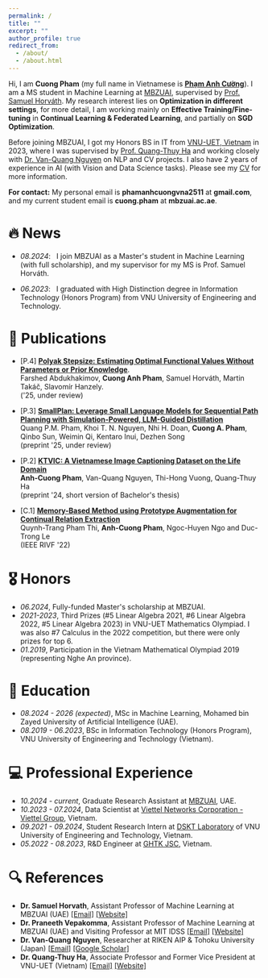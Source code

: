 ```yaml
---
permalink: /
title: ""
excerpt: ""
author_profile: true
redirect_from: 
  - /about/
  - /about.html
---
```


<!-- {% if site.google_scholar_stats_use_cdn %}
{% assign gsDataBaseUrl = "https://cdn.jsdelivr.net/gh/" | append: site.repository | append: "@" %}
{% else %}
{% assign gsDataBaseUrl = "https://raw.githubusercontent.com/" | append: site.repository | append: "/" %}
{% endif %}
{% assign url = gsDataBaseUrl | append: "google-scholar-stats/gs_data_shieldsio.json" %} -->

<span class='anchor' id='about-me'></span>

Hi, I am <strong>Cuong Pham</strong> (my full name in Vietnamese is <a href="https://translate.google.com/?sl=vi&tl=en&text=Ph%E1%BA%A1m%20Anh%20C%C6%B0%E1%BB%9Dng&op=translate"><strong>Phạm Anh Cường</strong></a>). I am a MS student in Machine Learning at <a href="https://mbzuai.ac.ae/">MBZUAI</a>, supervised by <a href="https://sites.google.com/view/samuelhorvath">Prof. Samuel Horváth</a>. My research interest lies on <strong>Optimization in different settings</strong>, for more detail, I am working mainly on <strong>Effective Training/Fine-tuning</strong> in <strong>Continual Learning & Federated Learning</strong>, and partially on <strong>SGD Optimization</strong>.


Before joining MBZUAI, I got my Honors BS in IT from <a href="https://uet.vnu.edu.vn/en/">VNU-UET, Vietnam</a> in 2023, where I was supervised by <a href="https://uet.vnu.edu.vn/~thuyhq/">Prof. Quang-Thuy Ha</a> and working closely with <a href="https://scholar.google.de/citations?user=qR180McAAAAJ&hl=en">Dr. Van-Quang Nguyen</a> on NLP and CV projects. I also have 2 years of experience in AI (with Vision and Data Science tasks). Please see my [CV](/pdf/cv.pdf) for more information.

**For contact:** My personal email is **phamanhcuongvna2511** at **gmail.com**, and my current student email is **cuong.pham** at **mbzuai.ac.ae**.



# 🔥 News
- *08.2024*: &nbsp; I join MBZUAI as a Master's student in Machine Learning (with full scholarship), and my supervisor for my MS is Prof. Samuel Horváth. 
<!-- - *01.2024*: &nbsp; Upload my first-author short paper about Image Captioning for Vietnamese context based on my bachelor's thesis to Arxiv (<a href="https://arxiv.org/abs/2401.08100">link</a>). -->
- *06.2023*: &nbsp; I graduated with High Distinction degree in Information Technology (Honors Program) from VNU University of Engineering and Technology. 
<!-- 🎉🎉 -->

<!-- # 📝 Publications  -->
<!-- # 🧾 Undergraduate Research Papers  -->
<!-- ----- -->
<!-- <div class='paper-box'><div class='paper-box-image'><div><div class="badge">CVPR 2016</div><img src='images/500x300.png' alt="sym" width="100%"></div></div>
<div class='paper-box-text' markdown="1">

[Deep Residual Learning for Image Recognition](https://openaccess.thecvf.com/content_cvpr_2016/papers/He_Deep_Residual_Learning_CVPR_2016_paper.pdf)

**Kaiming He**, Xiangyu Zhang, Shaoqing Ren, Jian Sun

[**Project**](https://scholar.google.com/citations?view_op=view_citation&hl=zh-CN&user=DhtAFkwAAAAJ&citation_for_view=DhtAFkwAAAAJ:ALROH1vI_8AC) <strong><span class='show_paper_citations' data='DhtAFkwAAAAJ:ALROH1vI_8AC'></span></strong>
- Lorem ipsum dolor sit amet, consectetur adipiscing elit. Vivamus ornare aliquet ipsum, ac tempus justo dapibus sit amet. 
</div>
</div> -->
<!-- ------ -->
<!-- - [Lorem ipsum dolor sit amet, consectetur adipiscing elit. Vivamus ornare aliquet ipsum, ac tempus justo dapibus sit amet](https://github.com), A, B, C, **CVPR 2020** -->

# 📝 Publications 
- [P.4] [**Polyak Stepsize: Estimating Optimal Functional Values Without Parameters or Prior Knowledge**](https://arxiv.org/abs/2508.17288).<br>
Farshed Abdukhakimov, **Cuong Anh Pham**, Samuel Horváth, Martin Takáč, Slavomír Hanzely.<br>
('25, under review)

- [P.3] [**SmallPlan: Leverage Small Language Models for Sequential Path Planning with Simulation-Powered, LLM-Guided Distillation**](https://arxiv.org/abs/2505.00831) <br>
Quang P.M. Pham, Khoi T. N. Nguyen, Nhi H. Doan, **Cuong A. Pham**, Qinbo Sun, Weimin Qi, Kentaro Inui, Dezhen Song <br> 
(preprint '25, under review)

- [P.2] [**KTVIC: A Vietnamese Image Captioning Dataset on the Life Domain**](https://arxiv.org/abs/2401.08100) <br>
**Anh-Cuong Pham**, Van-Quang Nguyen, Thi-Hong Vuong, Quang-Thuy Ha <br>
(preprint '24, short version of Bachelor's thesis)

- [C.1] [**Memory-Based Method using Prototype Augmentation for Continual Relation Extraction**](https://ieeexplore.ieee.org/abstract/document/10013819/)<br>
Quynh-Trang Pham Thi, **Anh-Cuong Pham**, Ngoc-Huyen Ngo and Duc-Trong Le <br>
(IEEE RIVF '22)

# 🎖 Honors
- *06.2024*, Fully-funded Master's scholarship at MBZUAI. 
- *2021-2023*, Third Prizes (#5 Linear Algebra 2021, #6 Linear Algebra 2022, #5 Linear Algebra 2023) in VNU-UET Mathematics Olympiad. I was also #7 Calculus in the 2022 competition, but there were only prizes for top 6.
- *01.2019*, Participation in the Vietnam Mathematical Olympiad 2019 (representing Nghe An province). 

# 📖 Education
- *08.2024 - 2026 (expected)*, MSc in Machine Learning, Mohamed bin Zayed University of Artificial Intelligence (UAE). 
- *08.2019 - 06.2023*, BSc in Information Technology (Honors Program), VNU University of Engineering and Technology (Vietnam). 

<!-- # 💬 Invited Talks
- *2021.06*, Lorem ipsum dolor sit amet, consectetur adipiscing elit. Vivamus ornare aliquet ipsum, ac tempus justo dapibus sit amet. 
- *2021.03*, Lorem ipsum dolor sit amet, consectetur adipiscing elit. Vivamus ornare aliquet ipsum, ac tempus justo dapibus sit amet.  \| [\[video\]](https://github.com/) -->

# 💻 Professional Experience
- *10.2024 - current*, Graduate Research Assistant at [MBZUAI](https://mbzuai.ac.ae/), UAE.
- *10.2023 - 07.2024*, Data Scientist at [Viettel Networks Corporation - Viettel Group](https://www.linkedin.com/company/viettel-network/), Vietnam.
- *09.2021 - 09.2024*, Student Research Intern at [DSKT Laboratory](https://www.fit.uet.vnu.edu.vn/en/knowledge-technology-and-data-science-laboratory/) of VNU University of Engineering and Technology, Vietnam.
- *05.2022 - 08.2023*, R&D Engineer at [GHTK JSC](https://www.linkedin.com/company/giaohangtietkiem-vn/), Vietnam.

# 🔍 References
- **Dr. Samuel Horvath**, Assistant Professor of Machine Learning at MBZUAI (UAE) [[Email]](mailto:samuel.horvath@mbzuai.ac.ae) [[Website]](https://sites.google.com/view/samuelhorvath)
- **Dr. Praneeth Vepakomma**, Assistant Professor of Machine Learning at MBZUAI (UAE) and Visiting Professor at MIT IDSS [[Email]](mailto:vepakom@mit.edu) [[Website]](https://sites.mit.edu/praneeth/)
- **Dr. Van-Quang Nguyen**, Researcher at RIKEN AIP & Tohoku University (Japan) [[Email]](mailto:quang@vision.is.tohoku.ac.jp) [[Google Scholar]](https://scholar.google.de/citations?user=qR180McAAAAJ&hl=en)
- **Dr. Quang-Thuy Ha**, Associate Professor and Former Vice President at VNU-UET (Vietnam) [[Email]](mailto:thuyhq@vnu.edu.vn) [[Website]](https://uet.vnu.edu.vn/~thuyhq/)






